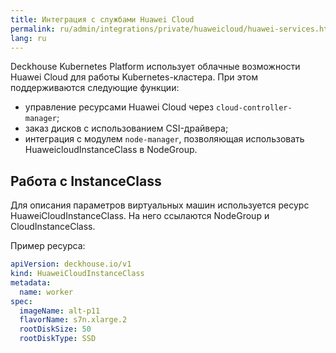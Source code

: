 ```yaml
---
title: Интеграция с службами Huawei Cloud
permalink: ru/admin/integrations/private/huaweicloud/huawei-services.html
lang: ru
---
```


Deckhouse Kubernetes Platform использует облачные возможности Huawei Cloud для работы Kubernetes-кластера. При этом поддерживаются следующие функции:

- управление ресурсами Huawei Cloud через `cloud-controller-manager`;
- заказ дисков с использованием CSI-драйвера;
- интеграция с модулем `node-manager`, позволяющая использовать HuaweicloudInstanceClass в NodeGroup.

## Работа с InstanceClass

Для описания параметров виртуальных машин используется ресурс HuaweiCloudInstanceClass. На него ссылаются NodeGroup и CloudInstanceClass.

Пример ресурса:

```yaml
apiVersion: deckhouse.io/v1
kind: HuaweiCloudInstanceClass
metadata:
  name: worker
spec:
  imageName: alt-p11
  flavorName: s7n.xlarge.2
  rootDiskSize: 50
  rootDiskType: SSD
```
